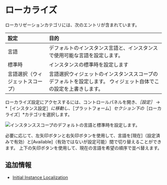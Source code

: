 # ローカライズ

ローカリゼーションカテゴリには、次のエントリが含まれています。

| 設定               | 目的                                                       |
|:---------------- |:-------------------------------------------------------- |
| 言語               | デフォルトのインスタンス言語と、インスタンスで使用可能な言語を設定します。                    |
| 標準時              | インスタンスの標準時を設定します                                         |
| 言語選択（ウィジェットスコープ） | 言語選択ウィジェットのインスタンススコープのデフォルトを設定します。 ウィジェット自体でこの設定を上書きします。 |

ローカライズ設定にアクセスするには、コントロールパネルを開き、*［設定］* &rarr; *［インスタンス設定］*に移動し、*［プラットフォーム］*セクション下の*［ローカライズ］*カテゴリを選択します。

![インスタンススコープのデフォルトの言語と標準時を設定します。](./localization/images/01.png)

必要に応じて、左矢印ボタンと右矢印ボタンを使用して、言語を[現在]（設定済みで有効）と[Available]（有効ではないが設定可能）間で切り替えることができます。 上下の矢印ボタンを使用して、現在の言語を希望の順序で並べ替えます。

## 追加情報

* [Initial Instance Localization](../../../installation-and-upgrades/setting-up-liferay/initial-instance-localization.md)